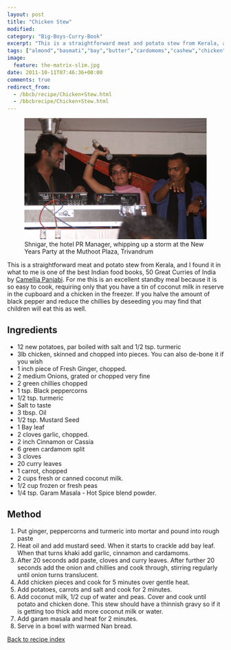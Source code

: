 ```yaml
---
layout: post
title: "Chicken Stew"
modified:
category: "Big-Boys-Curry-Book"
excerpt: "This is a straightforward meat and potato stew from Kerala, and I found it in"
tags: ["almond","basmati","bay","butter","cardomoms","cashew","chicken","cinnamon","cloves","cumin","ghee","lamb","mace","nuts","pepper","rice","saffron","turmeric"]
image:
  feature: the-matrix-slim.jpg
date: 2011-10-11T07:46:36+00:00
comments: true
redirect_from: 
  - /bbcb/recipe/Chicken+Stew.html
  - /bbcbrecipe/Chicken+Stew.html
---
```


<figure>
	<a href="/images/bbcb/pict2530.jpg" alt="Muthoot Plaza, Trivandrum, New Year" title="Muthoot Plaza, Trivandrum, New Year &#169; Ashley Kitson 12/09/2011"><img src="/images/bbcb/pict2530.jpg"/></a>
	<figcaption>Shnigar, the hotel PR Manager, whipping up a storm at the New Years Party at the Muthoot Plaza, Trivandrum</figcaption>
</figure>

This is a straightforward meat and potato stew from Kerala, and I found it in what to me is one of the best Indian food books, 50 Great Curries of India</a> by <a href="http://www.guardian.co.uk/books/2007pr/25/foodanddrink.restaurants" target="_blank" title="Read about Camellia here" class="bbcbrecipeextlink">Camellia Panjabi</a>. For me this is an excellent standby meal because it is so easy to cook, requiring only that you have a tin of coconut milk in reserve in the cupboard and a chicken in the freezer. If you halve the amount of black pepper and reduce the chillies by deseeding you may find that children will eat this as well.
        
## Ingredients
        
<ul><li>12 new potatoes, par boiled with salt and 1/2 tsp. turmeric</li><li>3lb chicken, skinned and chopped into pieces. You can also de-bone it if you wish</li><li>1 inch piece of Fresh Ginger, chopped.</li><li>2 medium Onions, grated or chopped very fine</li><li>2 green chillies chopped</li><li>1 tsp. Black peppercorns</li><li>1/2 tsp. turmeric</li><li>Salt to taste</li><li>3 tbsp. Oil</li><li>1/2 tsp. Mustard Seed</li><li>1 Bay leaf</li><li>2 cloves garlic, chopped.</li><li>2 inch Cinnamon or Cassia</li><li>6 green cardamom split</li><li>3 cloves</li><li>20 curry leaves</li><li>1 carrot, chopped</li><li>2 cups fresh or canned coconut milk.</li><li>1/2 cup frozen or fresh peas</li><li>1/4 tsp. Garam Masala - Hot Spice blend powder.</li></ul>
        
## Method

<ol><li>Put ginger, peppercorns and turmeric into mortar and pound into rough  paste</li><li>Heat oil and add mustard seed. When it starts to crackle add bay leaf. When that turns  khaki add garlic, cinnamon and cardamoms.</li><li>After 20 seconds add paste, cloves and curry leaves. After further 20 seconds add the  onion and chillies and cook through, stirring regularly until onion turns translucent.</li><li>Add chicken pieces and cook for 5 minutes over gentle heat.</li><li>Add potatoes, carrots and salt and cook for 2 minutes.</li><li>Add coconut milk, 1/2 cup of water and peas. Cover and cook until potato and chicken  done. This stew should have a thinnish gravy so if it is getting too thick add more  coconut milk or water.</li><li>Add garam masala and heat for 2 minutes.</li><li>Serve in a bowl with warmed Nan bread.</li></ol>   

<a href="/bbcb">Back to recipe index</a>      